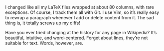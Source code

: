 I changed like all my LaTeX files wrapped at about 80 columns, with rare exceptions. Of course, I track them all with Git. I use Vim, so it’s really easy to rewrap a paragraph whenever I add or delete content from it. The sad thing is, it totally screws up my diffs!

Have you ever tried changing at the history for any page in Wikipedia? It’s beautiful, intuitive, and word-centered. Forget about lines, they’re not suitable for text. Words, however, are.